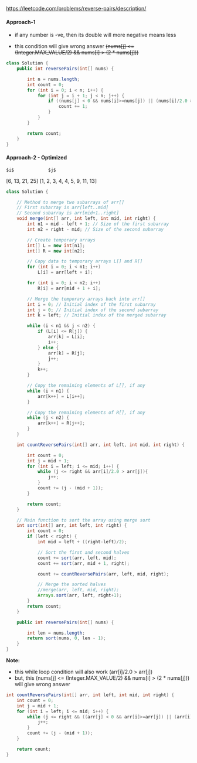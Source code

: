 https://leetcode.com/problems/reverse-pairs/description/

#### Approach-1 

* if any number is -ve, then its double will more negative means less

* this condition will give wrong answer ~~(nums[j] <= (Integer.MAX_VALUE/2) && nums[i] > (2 * nums[j]))~~


```java
class Solution {
    public int reversePairs(int[] nums) {

        int n = nums.length;
        int count = 0;
        for (int i = 0; i < n; i++) {
            for (int j = i + 1; j < n; j++) {
                if ((nums[j] < 0 && nums[i]>=nums[j]) || (nums[i]/2.0 > nums[j])){
                    count += 1;
                }
            }
        }

        return count;
    }
}
```

#### Approach-2 - Optimized

    $i$             $j$
[6, 13, 21, 25]   [1, 2, 3, 4, 4, 5, 9, 11, 13]

```java
class Solution {

    // Method to merge two subarrays of arr[]
    // First subarray is arr[left..mid]
    // Second subarray is arr[mid+1..right]
    void merge(int[] arr, int left, int mid, int right) {
        int n1 = mid - left + 1; // Size of the first subarray
        int n2 = right - mid; // Size of the second subarray

        // Create temporary arrays
        int[] L = new int[n1];
        int[] R = new int[n2];

        // Copy data to temporary arrays L[] and R[]
        for (int i = 0; i < n1; i++)
            L[i] = arr[left + i];

        for (int i = 0; i < n2; i++)
            R[i] = arr[mid + 1 + i];

        // Merge the temporary arrays back into arr[]
        int i = 0; // Initial index of the first subarray
        int j = 0; // Initial index of the second subarray
        int k = left; // Initial index of the merged subarray

        while (i < n1 && j < n2) {
            if (L[i] <= R[j]) {
                arr[k] = L[i];
                i++;
            } else {
                arr[k] = R[j];
                j++;
            }
            k++;
        }

        // Copy the remaining elements of L[], if any
        while (i < n1) {
            arr[k++] = L[i++];
        }

        // Copy the remaining elements of R[], if any
        while (j < n2) {
            arr[k++] = R[j++];
        }
    }

    int countReversePairs(int[] arr, int left, int mid, int right) {

        int count = 0;
        int j = mid + 1;
        for (int i = left; i <= mid; i++) {
            while (j <= right && arr[i]/2.0 > arr[j]){
                j++;
            }
            count += (j - (mid + 1));
        }

        return count;
    }

    // Main function to sort the array using merge sort
    int sort(int[] arr, int left, int right) {
        int count = 0;
        if (left < right) {
            int mid = left + ((right-left)/2);

            // Sort the first and second halves
            count += sort(arr, left, mid);
            count += sort(arr, mid + 1, right);

            count += countReversePairs(arr, left, mid, right);

            // Merge the sorted halves
            //merge(arr, left, mid, right);
            Arrays.sort(arr, left, right+1); 
        }
        return count;
    }

    public int reversePairs(int[] nums) {

        int len = nums.length;
        return sort(nums, 0, len - 1);
    }
}
```

**Note:**

* this while loop condition will also work (arr[i]/2.0 > arr[j])
* but, this (nums[j] <= (Integer.MAX_VALUE/2) && nums[i] > (2 * nums[j])) will give wrong answer

```java
int countReversePairs(int[] arr, int left, int mid, int right) {
    int count = 0;
    int j = mid + 1;
    for (int i = left; i <= mid; i++) {
        while (j <= right && ((arr[j] < 0 && arr[i]>=arr[j]) || (arr[i]/2.0 > arr[j]))) {
            j++;
        }
        count += (j - (mid + 1));
    }

    return count;
}
```